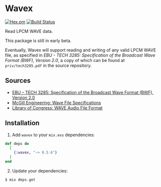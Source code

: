 # Wavex

[![Hex.pm](https://img.shields.io/hexpm/v/wavex.svg?style=flat-square)](https://hex.pm/packages/wavex)
[![Build Status](https://travis-ci.org/basdirks/wavex.svg?branch=master)](https://travis-ci.org/basdirks/wavex)

Read LPCM WAVE data.

This package is still in early beta.

Eventually, Wavex will support reading and writing of any valid LPCM WAVE
file, as specified in _EBU - TECH 3285: Specification of the Broadcast Wave
Format (BWF), Version 2.0_, a copy of which can be found at
`priv/tech3285.pdf` in the source repository.

## Sources

* [EBU – TECH 3285: Specification of the Broadcast Wave Format (BWF), Version 2.0](https://tech.ebu.ch/docs/tech/tech3285.pdf)
* [McGill Engineering: Wave File Specifications](http://www-mmsp.ece.mcgill.ca/Documents/AudioFormats/WAVE/WAVE.html)
* [Library of Congress: WAVE Audio File Format](https://www.loc.gov/preservation/digital/formats/fdd/fdd000001.shtml)

## Installation

1.  Add `wavex` to your `mix.exs` dependencies:

```elixir
def deps do
  [
    {:wavex, "~> 0.5.6"}
  ]
end
```

2.  Update your dependencies:

```elixir
$ mix deps.get
```

